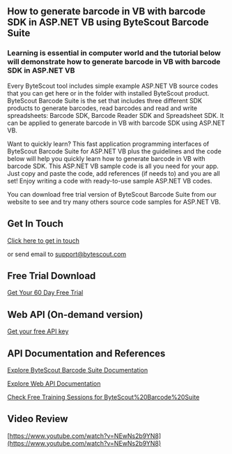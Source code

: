 ## How to generate barcode in VB with barcode SDK in ASP.NET VB using ByteScout Barcode Suite

### Learning is essential in computer world and the tutorial below will demonstrate how to generate barcode in VB with barcode SDK in ASP.NET VB

Every ByteScout tool includes simple example ASP.NET VB source codes that you can get here or in the folder with installed ByteScout product. ByteScout Barcode Suite is the set that includes three different SDK products to generate barcodes, read barcodes and read and write spreadsheets: Barcode SDK, Barcode Reader SDK and Spreadsheet SDK. It can be applied to generate barcode in VB with barcode SDK using ASP.NET VB.

Want to quickly learn? This fast application programming interfaces of ByteScout Barcode Suite for ASP.NET VB plus the guidelines and the code below will help you quickly learn how to generate barcode in VB with barcode SDK. This ASP.NET VB sample code is all you need for your app. Just copy and paste the code, add references (if needs to) and you are all set! Enjoy writing a code with ready-to-use sample ASP.NET VB codes.

You can download free trial version of ByteScout Barcode Suite from our website to see and try many others source code samples for ASP.NET VB.

## Get In Touch

[Click here to get in touch](https://bytescout.zendesk.com/hc/en-us/requests/new?subject=ByteScout%20Barcode%20Suite%20Question)

or send email to [support@bytescout.com](mailto:support@bytescout.com?subject=ByteScout%20Barcode%20Suite%20Question) 

## Free Trial Download

[Get Your 60 Day Free Trial](https://bytescout.com/download/web-installer?utm_source=github-readme)

## Web API (On-demand version)

[Get your free API key](https://pdf.co/documentation/api?utm_source=github-readme)

## API Documentation and References

[Explore ByteScout Barcode Suite Documentation](https://bytescout.com/documentation/index.html?utm_source=github-readme)

[Explore Web API Documentation](https://pdf.co/documentation/api?utm_source=github-readme)

[Check Free Training Sessions for ByteScout%20Barcode%20Suite](https://academy.bytescout.com/)

## Video Review

[https://www.youtube.com/watch?v=NEwNs2b9YN8](https://www.youtube.com/watch?v=NEwNs2b9YN8)